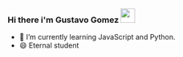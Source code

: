 ### Hi there i'm Gustavo Gomez <img src="https://github.com/rajput2107/rajput2107/blob/master/Assets/Hi.gif" width="29px">
- 🌱 I’m currently learning JavaScript and Python. 
- 😄 Eternal student

<!--
**Gusgq/Gusgq** is a ✨ _special_ ✨ repository because its `README.md` (this file) appears on your GitHub profile.

Here are some ideas to get you started:

- 🔭 I’m currently working on ...
- 🌱 I’m currently learning ...
- 👯 I’m looking to collaborate on ...
- 🤔 I’m looking for help with ...
- 💬 Ask me about ...
- 📫 How to reach me: ...
- 😄 Pronouns: ...
- ⚡ Fun fact: ...
-->
